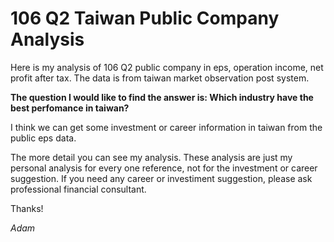 
# 106 Q2 Taiwan Public Company Analysis

Here is my analysis of 106 Q2 public company in eps, operation income, net profit after tax. The data is from taiwan market observation post system.

**The question I would like to find the answer is: Which industry have the best perfomance in taiwan?**

I think we can get some investment or career information in taiwan from the public eps data.

The more detail you can see my analysis. These analysis are just my personal analysis for every one reference, not for the investment or career suggestion. If you need any career or investiment suggestion, please ask professional financial consultant.

Thanks!

*Adam*
